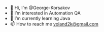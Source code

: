 - 👋 Hi, I’m @George-Korsakov
- 👀 I’m interested in Automation QA
- 🌱 I’m currently learning Java
- 📫 How to reach me voland2k@gmail.com

<!---
George-Korsakov/George-Korsakov is a ✨ special ✨ repository because its `README.md` (this file) appears on your GitHub profile.
You can click the Preview link to take a look at your changes.
--->
